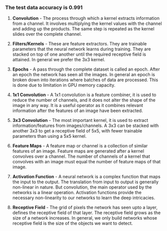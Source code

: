 ### The test data accuracy is 0.991

1. **Convolution** - The process through which a kernel extracts information from a channel. It involves multiplying the kernel values with the channel and adding up the products. The same step is repeated as the kernel slides over the complete channel.

2. **Filters/Kernels** - These are feature extractors. They are trainable parameters that the neural network learns during training. They are stacked on top of one another until the required receptive field is attained. In general we prefer the 3x3 kernel.

3. **Epochs** - A pass through the complete dataset is called an epoch. After an epoch the network has seen all the images. In general an epoch is broken down into iterations where batches of data are processed. This is done due to limitation in GPU memory capacity.

4. **1x1 Convolution** - A 1x1 convolution is a feature combiner, it is used to reduce the number of channels, and it does not alter the shape of the image in any way. It is a useful operator as it combines relevant information after the features of an image have been extracted.

5. **3x3 Convolution** - The most important kernel, it is used to extract information/features from images/channels. A 3x3 can be stacked with another 3x3 to get a receptive field of 5x5, with fewer trainable parameters than using a 5x5 kernel. 

6. **Feature Maps** - A feature map or channel is a collection of similar features of an image. Feature maps are generated after a kernel convolves over a channel. The number of channels of a kernel that convolves with an image must equal the number of feature maps of that image.

7. **Activation Function** - A neural network is a complex function that maps the input to the output. The translation from input to output is generally non-linear in nature. But convolution, the main operator used by the networks is a linear operation. Activation functions provide the necessary non-linearity to our networks to learn the deep intricacies. 

8. **Receptive Field** - The grid of pixels the network has seen upto a layer, defines the receptive field of that layer. The receptive field grows as the size of a network increases. In general, we only build networks whose receptive field is the size of the objects we want to detect.
